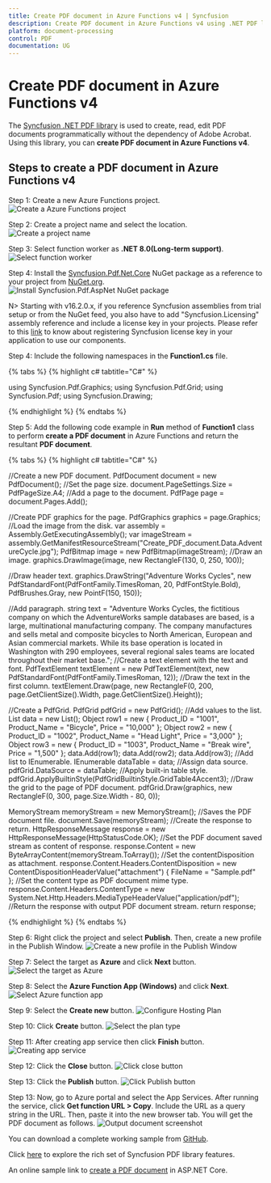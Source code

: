 ```yaml
---
title: Create PDF document in Azure Functions v4 | Syncfusion
description: Create PDF document in Azure Functions v4 using .NET PDF library without the dependency of Adobe Acrobat. 
platform: document-processing
control: PDF
documentation: UG
---
```


# Create PDF document in Azure Functions v4

The [Syncfusion .NET PDF library](https://www.syncfusion.com/document-processing/pdf-framework/net) is used to create, read, edit PDF documents programmatically without the dependency of Adobe Acrobat. Using this library, you can **create PDF document in Azure Functions v4**.

## Steps to create a PDF document in Azure Functions v4 

Step 1: Create a new Azure Functions project.
![Create a Azure Functions project](Azure_images/Azure-Functions-V4/Project_creation.png) 

Step 2: Create a project name and select the location.
![Create a project name](Azure_images/Azure-Functions-V4/Configuration_project.png)

Step 3: Select function worker as **.NET 8.0(Long-term support)**. 
![Select function worker](Azure_Images/Azure-Functions-V4/Additional_information.png)

Step 4: Install the [Syncfusion.Pdf.Net.Core](https://www.nuget.org/packages/Syncfusion.Pdf.Net.Core/) NuGet package as a reference to your project from [NuGet.org](https://www.nuget.org/).
![Install Syncfusion.Pdf.AspNet NuGet package](Azure_Images/Azure-Functions-V4/NuGet_package_reference.png)

N> Starting with v16.2.0.x, if you reference Syncfusion assemblies from trial setup or from the NuGet feed, you also have to add "Syncfusion.Licensing" assembly reference and include a license key in your projects. Please refer to this [link](https://help.syncfusion.com/common/essential-studio/licensing/overview) to know about registering Syncfusion license key in your application to use our components.

Step 4: Include the following namespaces in the **Function1.cs** file.

{% tabs %}
{% highlight c# tabtitle="C#" %}

using Syncfusion.Pdf.Graphics;
using Syncfusion.Pdf.Grid;
using Syncfusion.Pdf;
using Syncfusion.Drawing;

{% endhighlight %}
{% endtabs %}

Step 5: Add the following code example in **Run** method of **Function1** class to perform **create a PDF document** in Azure Functions and return the resultant **PDF document**.

{% tabs %}
{% highlight c# tabtitle="C#" %}

//Create a new PDF document.
PdfDocument document = new PdfDocument();
//Set the page size.
document.PageSettings.Size = PdfPageSize.A4;
//Add a page to the document.
PdfPage page = document.Pages.Add();

//Create PDF graphics for the page.
PdfGraphics graphics = page.Graphics;
//Load the image from the disk.
var assembly = Assembly.GetExecutingAssembly();
var imageStream = assembly.GetManifestResourceStream("Create_PDF_document.Data.AdventureCycle.jpg");
PdfBitmap image = new PdfBitmap(imageStream);
//Draw an image.
graphics.DrawImage(image, new RectangleF(130, 0, 250, 100));

//Draw header text. 
graphics.DrawString("Adventure Works Cycles", new PdfStandardFont(PdfFontFamily.TimesRoman, 20, PdfFontStyle.Bold), PdfBrushes.Gray, new PointF(150, 150));

//Add paragraph. 
string text = "Adventure Works Cycles, the fictitious company on which the AdventureWorks sample databases are based, is a large, multinational manufacturing company. The company manufactures and sells metal and composite bicycles to North American, European and Asian commercial markets. While its base operation is located in Washington with 290 employees, several regional sales teams are located throughout their market base.";
//Create a text element with the text and font.
PdfTextElement textElement = new PdfTextElement(text, new PdfStandardFont(PdfFontFamily.TimesRoman, 12));
//Draw the text in the first column.
textElement.Draw(page, new RectangleF(0, 200, page.GetClientSize().Width, page.GetClientSize().Height));

//Create a PdfGrid.
PdfGrid pdfGrid = new PdfGrid();
//Add values to the list.
List<object> data = new List<object>();
Object row1 = new { Product_ID = "1001", Product_Name = "Bicycle", Price = "10,000" };
Object row2 = new { Product_ID = "1002", Product_Name = "Head Light", Price = "3,000" };
Object row3 = new { Product_ID = "1003", Product_Name = "Break wire", Price = "1,500" };
data.Add(row1);
data.Add(row2);
data.Add(row3);
//Add list to IEnumerable.
IEnumerable<object> dataTable = data;
//Assign data source.
pdfGrid.DataSource = dataTable;
//Apply built-in table style.
pdfGrid.ApplyBuiltinStyle(PdfGridBuiltinStyle.GridTable4Accent3);
//Draw the grid to the page of PDF document.
pdfGrid.Draw(graphics, new RectangleF(0, 300, page.Size.Width - 80, 0));

MemoryStream memoryStream = new MemoryStream();
//Saves the PDF document file.
document.Save(memoryStream);
//Create the response to return.
HttpResponseMessage response = new HttpResponseMessage(HttpStatusCode.OK);
//Set the PDF document saved stream as content of response.
response.Content = new ByteArrayContent(memoryStream.ToArray());
//Set the contentDisposition as attachment.
response.Content.Headers.ContentDisposition = new ContentDispositionHeaderValue("attachment")
{
    FileName = "Sample.pdf"
};
//Set the content type as PDF document mime type.
response.Content.Headers.ContentType = new System.Net.Http.Headers.MediaTypeHeaderValue("application/pdf");
//Return the response with output PDF document stream.
return response;

{% endhighlight %}
{% endtabs %}

Step 6: Right click the project and select **Publish**. Then, create a new profile in the Publish Window.
![Create a new profile in the Publish Window](Azure_Images/Azure-Functions-V4/Click_publish.png)

Step 7: Select the target as **Azure** and click **Next** button.
![Select the target as Azure](Azure_Images/Azure-Functions-V4/Set_Azure_target.png)

Step 8: Select the **Azure Function App (Windows)** and click **Next**. 
![Select Azure function app](Azure_Images/Azure-Functions-V4/Select_function_app.png)

Step 9: Select the **Create new** button.
![Configure Hosting Plan](Azure_Images/Azure-Functions-V4/Select_create_new_button.png)

Step 10: Click **Create** button. 
![Select the plan type](Azure_Images/Azure-Functions-V4/Hosting_plan.png)

Step 11: After creating app service then click **Finish** button. 
![Creating app service](Azure_Images/Azure-Functions-V4/Creating_app_service.png)

Step 12: Click the **Close** button.
![Click close button](Azure_Images/Azure-Functions-V4/publish-profile-creation-progress.png)

Step 13: Click the **Publish** button. 
![Click Publish button](Azure_Images/Azure-Functions-V4/successful_publish.png)

Step 13: Now, go to Azure portal and select the App Services. After running the service, click **Get function URL > Copy**. Include the URL as a query string in the URL. Then, paste it into the new browser tab. You will get the PDF document as follows. 
![Output document screenshot](Azure_Images/Azure-Functions-V4/Output_screenshot.png)

You can download a complete working sample from [GitHub](https://github.com/SyncfusionExamples/PDF-Examples/tree/master/Getting%20Started/Azure/Azure%20Function%20V4).

Click [here](https://www.syncfusion.com/document-processing/pdf-framework/net-core) to explore the rich set of Syncfusion PDF library features.

An online sample link to [create a PDF document](https://ej2.syncfusion.com/aspnetcore/PDF/HelloWorld#/material3) in ASP.NET Core.